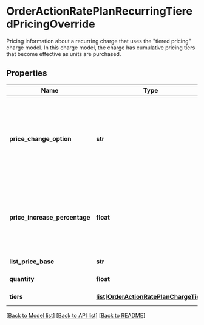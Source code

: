 # OrderActionRatePlanRecurringTieredPricingOverride

Pricing information about a recurring charge that uses the \"tiered pricing\" charge model. In this charge model, the charge has cumulative pricing tiers that become effective as units are purchased. 
## Properties
Name | Type | Description | Notes
------------ | ------------- | ------------- | -------------
**price_change_option** | **str** | Specifies how Zuora changes the price of the charge each time the subscription renews.  If the value of this field is &#x60;SpecificPercentageValue&#x60;, use the &#x60;priceIncreasePercentage&#x60; field to specify how much the price of the charge should change.  | [optional] 
**price_increase_percentage** | **float** | Specifies the percentage by which the price of the charge should change each time the subscription renews. Only applicable if the value of the &#x60;priceChangeOption&#x60; field is &#x60;SpecificPercentageValue&#x60;.  | [optional] 
**list_price_base** | **str** | Specifies the duration of each recurring period.  | [optional] 
**quantity** | **float** | Number of units purchased.  | [optional] 
**tiers** | [**list[OrderActionRatePlanChargeTier]**](OrderActionRatePlanChargeTier.md) | List of cumulative pricing tiers in the charge.  | [optional] 

[[Back to Model list]](../README.md#documentation-for-models) [[Back to API list]](../README.md#documentation-for-api-endpoints) [[Back to README]](../README.md)



